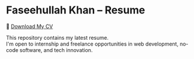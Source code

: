 # Faseehullah Khan – Resume

📄 [Download My CV](./MY-CV.pdf)

This repository contains my latest resume.  
I'm open to internship and freelance opportunities in web development, no-code software, and tech innovation.
